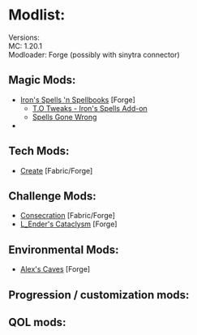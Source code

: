 # Modlist:
Versions: <br>
MC: 1.20.1 <br>
Modloader: Forge (possibly with sinytra connector) <br>

## Magic Mods:
- [Iron's Spells 'n Spellbooks](https://modrinth.com/mod/irons-spells-n-spellbooks) [Forge]
  - [T.O Tweaks - Iron's Spells Add-on](https://modrinth.com/mod/to-tweaks-irons-spells)
  - [Spells Gone Wrong](https://modrinth.com/mod/spells-gone-wrong)
- 

## Tech Mods:
- [Create](https://modrinth.com/mod/create) [Fabric/Forge]

## Challenge Mods:
- [Consecration](https://www.curseforge.com/minecraft/mc-mods/consecration) [Fabric/Forge]
- [L_Ender's Cataclysm](https://modrinth.com/mod/l_enders-cataclysm) [Forge]

## Environmental Mods:
- [Alex's Caves](https://modrinth.com/mod/alexs-caves) [Forge]

## Progression / customization mods:

## QOL mods:
